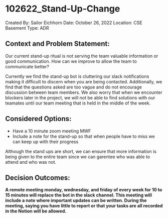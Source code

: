 # 102622_Stand-Up-Change

Created By: Sailor Eichhorn
Date: October 26, 2022
Location: CSE Basement
Type: ADR

## Context and Problem Statement:

Our current stand-up ritual is not serving the team valuable information or good communication. How can we improve to allow the team to communicate better?

Currently we find the stand-up bot is cluttering our slack notifications making it difficult to discern when you are being contacted. Additionally, we find that the questions asked are too vague and do not encourage discussion between team members. We also worry that when we encounter blockers later in the project, we will not be able to find solutions with our teamates until our team meeting that is held in the middle of the week.

## Considered Options:

- Have a 10 minute zoom meeting MWF
- Include a note for the stand-up so that when people have to miss we can keep up with their progress

Although the stand ups are short, we can ensure that more information is being given to the entire team since we can garentee who was able to attend and who was not.

## Decision Outcomes:

**A remote meeting monday, wednesday, and friday of every week for 10 to 15 minutes will replace the bot in the slack channel. This meeting will include a note where important updates can be written. During the meeting, saying you have little to report or that your tasks are all recorded in the Notion will be allowed.**